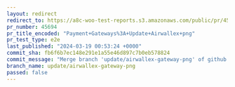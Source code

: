 ```yaml
---
layout: redirect
redirect_to: https://a8c-woo-test-reports.s3.amazonaws.com/public/pr/45694/e2e/index.html
pr_number: 45694
pr_title_encoded: "Payment+Gateways%3A+Update+Airwallex+png"
pr_test_type: e2e
last_published: "2024-03-19 00:53:24 +0000"
commit_sha: fb6f6b7ec148e291e1a55e46d897c7b0eb578824
commit_message: "Merge branch 'update/airwallex-gateway-png' of github.com:woocommerce…"
branch_name: update/airwallex-gateway-png
passed: false
---
```

